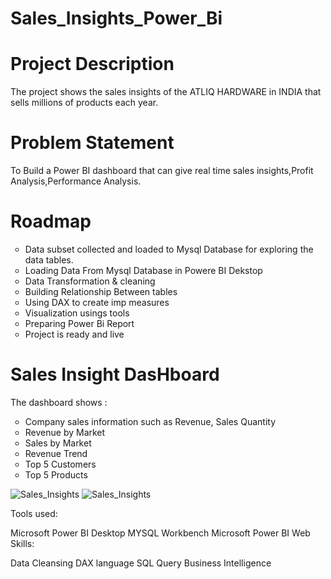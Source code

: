 # Sales_Insights_Power_Bi

# Project Description
The project shows the sales insights of the ATLIQ HARDWARE in INDIA that sells millions of products each year. 

# Problem Statement
To Build a Power BI dashboard that can give real time sales insights,Profit Analysis,Performance Analysis.

# Roadmap
<ul style="list-style-type:circle;">
  <li>Data subset collected and loaded to Mysql Database for exploring the data tables.</li>
  <li>Loading Data From Mysql Database in Powere BI Dekstop</li>
  <li>Data Transformation & cleaning</li>
	<li>Building Relationship Between tables</li>
	<li>Using DAX to create imp measures</li>
	<li>Visualization usings tools</li>
	<li>Preparing Power Bi Report</li>
	<li>Project is ready and live</li>
</ul>

# Sales Insight DasHboard

The dashboard shows :
<ul style="list-style-type:circle;">
<li>Company sales information such as Revenue, Sales Quantity</li>
<li>Revenue by Market </li>
<li>Sales by Market </li>
<li>Revenue Trend</li>
<li>Top 5 Customers</li>
<li>Top 5 Products</li>
</ul>

![Sales_Insights](https://user-images.githubusercontent.com/80893000/210171617-1639c28c-4a6f-4e99-89f4-914888487baa.jpg)
![Sales_Insights](https://user-images.githubusercontent.com/80893000/210171617-1639c28c-4a6f-4e99-89f4-914888487baa.jpg)







Tools used:

Microsoft Power BI Desktop
MYSQL Workbench
Microsoft Power BI Web
Skills:

Data Cleansing
DAX language
SQL Query
Business Intelligence
